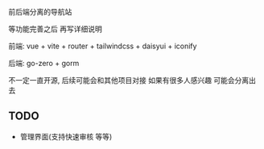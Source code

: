 前后端分离的导航站

等功能完善之后 再写详细说明

前端: vue + vite + router + tailwindcss + daisyui + iconify

后端: go-zero + gorm

不一定一直开源, 后续可能会和其他项目对接 如果有很多人感兴趣 可能会分离出去

## TODO

- 管理界面(支持快速审核 等等)
